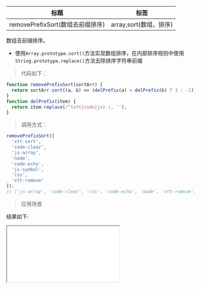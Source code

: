 | 标题                             | 标签                   |
| -------------------------------- | ---------------------- |
| removePrefixSort(数组去前缀排序) | array,sort(数组，排序) |

数组去前缀排序。

- 使用`Array.prototype.sort()`方法实现数组排序，在内部排序规则中使用`String.prototype.replace()`方法去除排序字符串前缀

> 代码如下：

```js
function removePrefixSort(sortArr) {
  return sortArr.sort((a, b) => (delPrefix(a) > delPrefix(b) ? 1 : -1));
}
function delPrefix(item) {
  return item.replace(/^(xtt|code|js)-/, '');
}
```

> 调用方式：

```js
removePrefixSort([
  'xtt-sort',
  'code-clear',
  'js-array',
  'node',
  'code-echo',
  'js-symbol',
  'css',
  'xtt-romove'
]);
// ['js-array', 'code-clear', 'css', 'code-echo', 'node', 'xtt-romove', 'xtt-sort', 'js-symbol']
```

> 应用场景

<div class="code-editor" data-url="codes/javascript/html/removePrefixSort.html" data-language="html"></div>

结果如下:

<iframe src="codes/javascript/html/removePrefixSort.html"></iframe>
